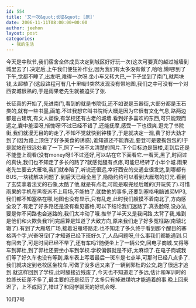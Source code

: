 ```yaml
---
id: 554
title: '又一次&quot;长征&quot; [原]'
date: 2006-11-11T08:00:00+00:00
author: jeehon
layout: post
categories:
  - 我的生活
---
```

今天是中秋节,我们宿舍全体成员决定到城区好好玩一次(这次可要真的越过城墙到城里去了).决定后,上午我们便狂补作业,因为我们有太多没有做了,哈哈,懒吧!到了下午,觉都不睡了,出发吧,难得一次呀.坐小车又转大巴,一下子坐到了南门,就两块钱,太超植了(这段路程可有几十里呦!)突然发现没有带地图,我们之中可没有一个对西安城很熟的,于是雨果老先生就被迫买了张.

长征真的开始了,先进南门,看到的就是书院街,还不如说是玉器街,大部分都是玉石类的,就有一些书墨,画笔.不过我想它叫书院街大概是因为它很有文化气息,路两边都是古建筑,有文人塑像,有学校还有古老的城墙.看到好多喜欢的东西,可只能观而远之,囊中羞涩呀,惭愧呀!不过已经不错了,还能抚摩,感受一下也很爽.逛完了书院街,我们就漫无目的的走了,不知不觉就快到钟楼了,于是就决定一观,费了好大劲才到了(因为路上顶住了好多美食的诱惑),谁知道还不能靠近,要登可是要掏包包的!于是就站在很远处看了一下,照了一张不太清楚的照片.下个目标边是鼓楼,走到后还是不能登上观看(没有money呀!)不过还好,可以站在它下面看它.一看天,黑了,时间过的真快,我们也不知走了多长的路了?就感觉腿有点疼,可能已经转了小半个城.雨果老先生要去大雁塔,我们就奉陪了,听说还很远,幸好西安的交通业很发达,到哪都有BUS,一块钱解决问题了.到后天已经全黑了,隐隐约约可以看到大雁塔的灯光.看到了玄奘拿着法丈的石像,太酷了他,就是有点老,可能是取完经后雕的(开玩笑了).可惜雨果的手机在黑夜派不上用场,不能拍了.就数他的事多,还要到塞格电脑诚买MP3,我们都不知塞格在哪,地图也没有显示,只有乱走,此时我们艘摸不着南北了,方向感全没了.有走了好多路还是没有看见塞格,可以下结论我们迷路了.真丢脸呀,没办法,要是你不问路也会迷路的,我们太冲动了哦.推举了半天又是我问路,太背了我,难到是他们和火欺负我?问完后算是知道了大致方向,原来我们走了好多冤枉路(南辕北辙了).有到了大雁塔广场,接着沿雁塔路走.也不知走了多久终于看到那个醒目的塞格两个字,兴奋呀!到了才知道已经下班好久了,人品问题呀,什么事我们都能遇到.只有回去了,可是时间已经不早了,还有车吗?随便坐上了一辆公交,回电子商城.又得等车到郭杜,到了郭杜还要坐小车到学校.学校偏僻就是不好,太麻烦了.在电子商城我们等了好久车也没有等到,乘车表上写着最后一斑车是七点半,可那时已经八点多了.我们就决定到老校区坐校车,可做了没多远又来了一辆到郭杜的公交,跑了很远才追到.就这样回到了学校,此时腿接近残废了,今天也不知道走了多远,估计和军训时的拉练长征差不多了,最主要的还是经历了太多只有掉进煤吭才能遇着的事.晚上回来迟了，上不成网了,错过了和同学聊天的好机会呀.
                                                                                      
10月7号